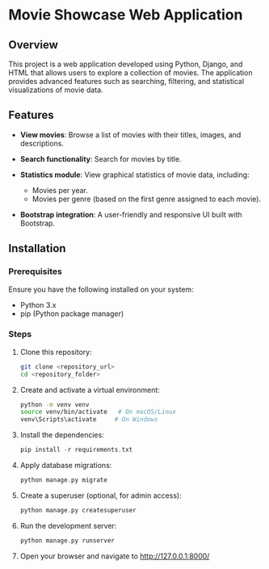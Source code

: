 # Movie Showcase Web Application

## Overview

This project is a web application developed using Python, Django, and HTML that allows users to explore a collection of movies. The application provides advanced features such as searching, filtering, and statistical visualizations of movie data.

## Features

- **View movies**: Browse a list of movies with their titles, images, and descriptions.
- **Search functionality**: Search for movies by title.
- **Statistics module**: View graphical statistics of movie data, including:
  - Movies per year.
  - Movies per genre (based on the first genre assigned to each movie).

- **Bootstrap integration**: A user-friendly and responsive UI built with Bootstrap.

## Installation

### Prerequisites

Ensure you have the following installed on your system:

- Python 3.x
- pip (Python package manager)

### Steps

1. Clone this repository:
   ```sh
   git clone <repository_url>
   cd <repository_folder>
2. Create and activate a virtual environment:
   ```sh
   python -m venv venv
   source venv/bin/activate   # On macOS/Linux
   venv\Scripts\activate     # On Windows
3. Install the dependencies:
   ```h
   pip install -r requirements.txt
4. Apply database migrations:
   ```h
   python manage.py migrate
5. Create a superuser (optional, for admin access):
   ```h
   python manage.py createsuperuser
6. Run the development server:
   ```h
   python manage.py runserver
7. Open your browser and navigate to http://127.0.0.1:8000/